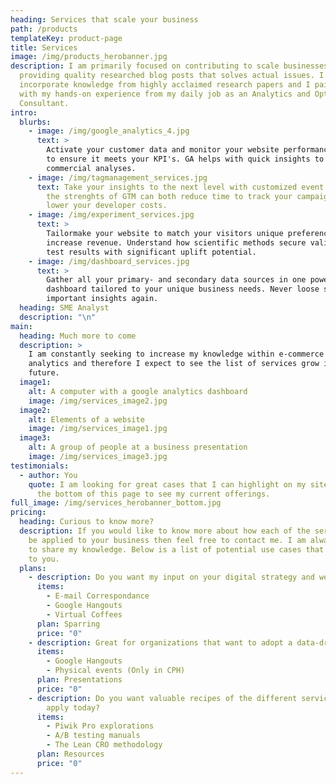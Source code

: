 ```yaml
---
heading: Services that scale your business
path: /products
templateKey: product-page
title: Services
image: /img/products_herobanner.jpg
description: I am primarily focused on contributing to scale businesses by
  providing quality researched blog posts that solves actual issues. I only
  incorporate knowledge from highly acclaimed research papers and I pair that
  with my hands-on experience from my daily job as an Analytics and Optimization
  Consultant.
intro:
  blurbs:
    - image: /img/google_analytics_4.jpg
      text: >
        Activate your customer data and monitor your website performance closely
        to ensure it meets your KPI's. GA helps with quick insights to thorough
        commercial analyses.
    - image: /img/tagmanagement_services.jpg
      text: Take your insights to the next level with customized event tagging. Using
        the strenghts of GTM can both reduce time to track your campaigns and
        lower your developer costs.
    - image: /img/experiment_services.jpg
      text: >
        Tailormake your website to match your visitors unique preferences and
        increase revenue. Understand how scientific methods secure valid A/B
        test results with significant uplift potential.
    - image: /img/dashboard_services.jpg
      text: >
        Gather all your primary- and secondary data sources in one powerful
        dashboard tailored to your unique business needs. Never loose sight of
        important insights again.
  heading: SME Analyst
  description: "\n"
main:
  heading: Much more to come
  description: >
    I am constantly seeking to increase my knowledge within e-commerce and web
    analytics and therefore I expect to see the list of services grow in the
    future.
  image1:
    alt: A computer with a google analytics dashboard
    image: /img/services_image2.jpg
  image2:
    alt: Elements of a website
    image: /img/services_image1.jpg
  image3:
    alt: A group of people at a business presentation
    image: /img/services_image3.jpg
testimonials:
  - author: You
    quote: I am looking for great cases that I can highlight on my site. Scroll to
      the bottom of this page to see my current offerings.
full_image: /img/services_herobanner_bottom.jpg
pricing:
  heading: Curious to know more?
  description: If you would like to know more about how each of the services can
    be applied to your business then feel free to contact me. I am always happy
    to share my knowledge. Below is a list of potential use cases that may apply
    to you.
  plans:
    - description: Do you want my input on your digital strategy and web analytics setup?
      items:
        - E-mail Correspondance
        - Google Hangouts
        - Virtual Coffees
      plan: Sparring
      price: "0"
    - description: Great for organizations that want to adopt a data-driven approach
      items:
        - Google Hangouts
        - Physical events (Only in CPH)
      plan: Presentations
      price: "0"
    - description: Do you want valuable recipes of the different services you can
        apply today?
      items:
        - Piwik Pro explorations
        - A/B testing manuals
        - The Lean CRO methodology
      plan: Resources
      price: "0"
---
```

